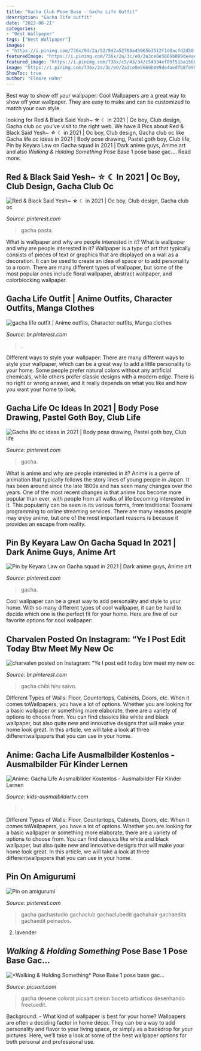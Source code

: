 ```yaml
---
title: "Gacha Club Pose Base - Gacha Life Outfit"
description: "Gacha life outfit"
date: "2022-08-21"
categories:
- "Best Wallpaper"
tags: ["Best Wallpaper"]
images:
- "https://i.pinimg.com/736x/9d/2a/52/9d2a52708a45065b3512f1d0acfd2d50.jpg"
featuredImage: "https://i.pinimg.com/736x/2a/3c/e0/2a3ce0e5669b089de4aedfb8fe95d3ba.jpg"
featured_image: "https://i.pinimg.com/736x/c5/43/34/c54334ef89f51ba156858ff8ed90da1c.jpg"
image: "https://i.pinimg.com/736x/2a/3c/e0/2a3ce0e5669b089de4aedfb8fe95d3ba.jpg"
ShowToc: true
author: "Elmore Hahn"
---
```



Best way to show off your wallpaper:
Cool Wallpapers are a great way to show off your wallpaper. They are easy to make and can be customized to match your own style.

	

		
looking for Red &amp; Black Said Yesh~ ☆ ☾ in 2021 | Oc boy, Club design, Gacha club oc you've visit to the right web. We have 8 Pics about Red &amp; Black Said Yesh~ ☆ ☾ in 2021 | Oc boy, Club design, Gacha club oc like Gacha life oc ideas in 2021 | Body pose drawing, Pastel goth boy, Club life, Pin by Keyara Law on Gacha squad in 2021 | Dark anime guys, Anime art and also *Walking &amp; Holding Something* Pose Base 1 pose base gac.... Read more:
		
    
## Red &amp; Black Said Yesh~ ☆ ☾ In 2021 | Oc Boy, Club Design, Gacha Club Oc

<img loading=lazy src="https://i.pinimg.com/736x/d4/62/ba/d462ba23b0411c00018b570f89551071.jpg" onerror="this.onerror=null;this.src='https://tse1.mm.bing.net/th?id=OIP.rUjy9NVDeFPem3ZJsKBhGwHaKx&amp;pid=15.1';" alt="Red &amp; Black Said Yesh~ ☆ ☾ in 2021 | Oc boy, Club design, Gacha club oc">

_Source: pinterest.com_

>gacha pasta. 

	

What is wallpaper and why are people interested in it?
What is wallpaper and why are people interested in it?
Wallpaper is a type of art that typically consists of pieces of text or graphics that are displayed on a wall as a decoration. It can be used to create an idea of space or to add personality to a room. There are many different types of wallpaper, but some of the most popular ones include floral wallpaper, abstract wallpaper, and colorblocking wallpaper.

    
## Gacha Life Outfit | Anime Outfits, Character Outfits, Manga Clothes

<img loading=lazy src="https://i.pinimg.com/736x/72/24/5a/72245a1e955f5933519e9bcddd8a4064.jpg" onerror="this.onerror=null;this.src='https://tse2.mm.bing.net/th?id=OIP.74AtUBtcag8LSyHF8_08CQHaHa&amp;pid=15.1';" alt="gacha life outfit | Anime outfits, Character outfits, Manga clothes">

_Source: br.pinterest.com_

>. 

	

Different ways to style your wallpaper:
There are many different ways to style your wallpaper, which can be a great way to add a little personality to your home. Some people prefer natural colors without any artificial chemicals, while others prefer classic designs with a modern edge. There is no right or wrong answer, and it really depends on what you like and how you want your home to look.

    
## Gacha Life Oc Ideas In 2021 | Body Pose Drawing, Pastel Goth Boy, Club Life

<img loading=lazy src="https://i.pinimg.com/736x/9d/2a/52/9d2a52708a45065b3512f1d0acfd2d50.jpg" onerror="this.onerror=null;this.src='https://tse4.mm.bing.net/th?id=OIP.cM9xKgaev5oMDnJcg5atpwHaJp&amp;pid=15.1';" alt="Gacha life oc ideas in 2021 | Body pose drawing, Pastel goth boy, Club life">

_Source: pinterest.com_

>gacha. 

	

What is anime and why are people interested in it?
Anime is a genre of animation that typically follows the story lines of young people in Japan. It has been around since the late 1800s and has seen many changes over the years. One of the most recent changes is that anime has become more popular than ever, with people from all walks of life becoming interested in it. This popularity can be seen in its various forms, from traditional Toonami programming to online streaming services. There are many reasons people may enjoy anime, but one of the most important reasons is because it provides an escape from reality.

    
## Pin By Keyara Law On Gacha Squad In 2021 | Dark Anime Guys, Anime Art

<img loading=lazy src="https://i.pinimg.com/736x/2a/3c/e0/2a3ce0e5669b089de4aedfb8fe95d3ba.jpg" onerror="this.onerror=null;this.src='https://tse1.mm.bing.net/th?id=OIP.o54JTEbkutSlJ12EEaunWQHaFw&amp;pid=15.1';" alt="Pin by Keyara Law on Gacha squad in 2021 | Dark anime guys, Anime art">

_Source: pinterest.com_

>gacha. 

	

Cool wallpaper can be a great way to add personality and style to your home. With so many different types of cool wallpaper, it can be hard to decide which one is the perfect fit for your home. Here are five of our favorite options for cool wallpaper: 

    
## Charvalen Posted On Instagram: “Ye I Post Edit Today Btw Meet My New Oc

<img loading=lazy src="https://i.pinimg.com/736x/c0/ef/4e/c0ef4e5d59c8254c073e4eab9d1545d9.jpg" onerror="this.onerror=null;this.src='https://tse4.mm.bing.net/th?id=OIP.V59w7y-zkpwUsV95asnIewHaIe&amp;pid=15.1';" alt="charvalen posted on Instagram: “Ye I post edit today btw meet my new oc">

_Source: br.pinterest.com_

>gacha chibi hiru salvo. 

	

Different Types of Walls: Floor, Countertops, Cabinets, Doors, etc.
When it comes toWallpapers, you have a lot of options. Whether you are looking for a basic wallpaper or something more elaborate, there are a variety of options to choose from. You can find classics like white and black wallpaper, but also quite new and innovative designs that will make your home look great. In this article, we will take a look at three differentwallpapers that you can use in your home.

    
## Anime: Gacha Life Ausmalbilder Kostenlos - Ausmalbilder Für Kinder Lernen

<img loading=lazy src="https://www.kids-ausmalbildertv.com/wp-content/uploads/2020/02/Gacha-Life-Malvorlagen-für-Kinder-Malen.jpg" onerror="this.onerror=null;this.src='https://tse1.mm.bing.net/th?id=OIP.R1vhAharLwpoKcYNyx0ONgHaK9&amp;pid=15.1';" alt="Anime: Gacha Life Ausmalbilder Kostenlos - Ausmalbilder Für Kinder Lernen">

_Source: kids-ausmalbildertv.com_

>. 

	

Different Types of Walls: Floor, Countertops, Cabinets, Doors, etc.
When it comes toWallpapers, you have a lot of options. Whether you are looking for a basic wallpaper or something more elaborate, there are a variety of options to choose from. You can find classics like white and black wallpaper, but also quite new and innovative designs that will make your home look great. In this article, we will take a look at three differentwallpapers that you can use in your home.

    
## Pin On Amigurumi

<img loading=lazy src="https://i.pinimg.com/736x/c5/43/34/c54334ef89f51ba156858ff8ed90da1c.jpg" onerror="this.onerror=null;this.src='https://tse3.mm.bing.net/th?id=OIP.RFKPBtZAs9vtzUH61iWtcQHaED&amp;pid=15.1';" alt="Pin on amigurumi">

_Source: pinterest.com_

>gacha gachastudio gachaclub gachaclubedit gachahair gachaedits gachaedit peinados. 

	

2. lavender 

    
## *Walking &amp; Holding Something* Pose Base 1 Pose Base Gac...

<img loading=lazy src="https://cdn130.picsart.com/296683181167211.png" onerror="this.onerror=null;this.src='https://tse4.mm.bing.net/th?id=OIP.0DHJEDiRIyi4rjrPYErTMgHaNK&amp;pid=15.1';" alt="*Walking &amp; Holding Something* Pose Base 1 pose base gac...">

_Source: picsart.com_

>gacha desene colorat picsart creion boceto artísticos desenhando freetoedit. 

	

Background: - What kind of wallpaper is best for your home?
Wallpapers are often a deciding factor in home décor. They can be a way to add personality and flavor to your living space, or simply as a backdrop for your pictures. Here, we'll take a look at some of the best wallpaper options for both personal and professional use.

